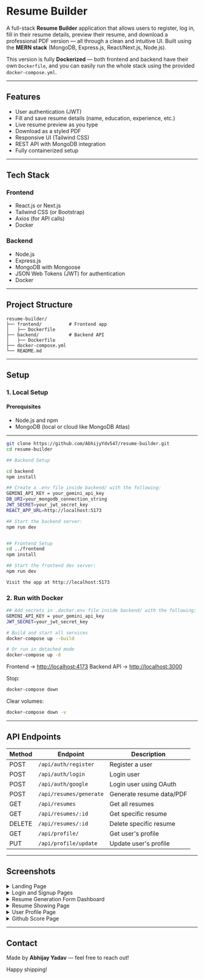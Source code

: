 # Resume Builder 

A full-stack **Resume Builder** application that allows users to register, log in, fill in their resume details, preview their resume, and download a professional PDF version — all through a clean and intuitive UI. Built using the **MERN stack** (MongoDB, Express.js, React/Next.js, Node.js).

This version is fully **Dockerized** — both frontend and backend have their own `Dockerfile`, and you can easily run the whole stack using the provided `docker-compose.yml`.

---

## Features

* User authentication (JWT)
* Fill and save resume details (name, education, experience, etc.)
* Live resume preview as you type
* Download as a styled PDF
* Responsive UI (Tailwind CSS)
* REST API with MongoDB integration
* Fully containerized setup

---

## Tech Stack

### Frontend
- React.js or Next.js
- Tailwind CSS (or Bootstrap)
- Axios (for API calls)
- Docker

### Backend
- Node.js
- Express.js
- MongoDB with Mongoose
- JSON Web Tokens (JWT) for authentication
- Docker

---

## Project Structure

```
resume-builder/
├── frontend/          # Frontend app
│   ├── Dockerfile
├── backend/           # Backend API
│   ├── Dockerfile
├── docker-compose.yml
└── README.md
```

---

## Setup

### 1. Local Setup

####  Prerequisites

- Node.js and npm
- MongoDB (local or cloud like MongoDB Atlas)

---

```bash
git clone https://github.com/AbhijyYdv547/resume-builder.git
cd resume-builder

## Backend Setup

cd backend
npm install

## Create a .env file inside backend/ with the following:
GEMINI_API_KEY = your_gemini_api_key
DB_URI=your_mongodb_connection_string
JWT_SECRET=your_jwt_secret_key
REACT_APP_URL=http://localhost:5173

## Start the backend server:
npm run dev


## Frontend Setup
cd ../frontend
npm install

## Start the frontend dev server:
npm run dev

Visit the app at http://localhost:5173

```


### 2. Run with Docker

```bash
## Add secrets in .docker.env file inside backend/ with the following:
GEMINI_API_KEY = your_gemini_api_key
JWT_SECRET=your_jwt_secret_key

# Build and start all services
docker-compose up --build

# Or run in detached mode
docker-compose up -d
```

Frontend → [http://localhost:4173](http://localhost:4173)
Backend API → [http://localhost:3000](http://localhost:3000)

Stop:

```bash
docker-compose down
```

Clear volumes:

```bash
docker-compose down -v
```

---


## API Endpoints

| Method | Endpoint                | Description              |
| ------ | ----------------------- | ------------------------ |
| POST   | `/api/auth/register`    | Register a user          |
| POST   | `/api/auth/login`       | Login user               |
| POST   | `/api/auth/google`      | Login user using OAuth   |
| POST   | `/api/resumes/generate` | Generate resume data/PDF |
| GET    | `/api/resumes`          | Get all resumes          |
| GET    | `/api/resumes/:id`      | Get specific resume      |
| DELETE | `/api/resumes/:id`      | Delete specific resume   |
| GET    | `/api/profile/`         | Get user's profile       |
| PUT    | `/api/profile/update`   | Update user's profile    |

---

## Screenshots

<details>
<summary>Landing Page</summary>
<p align="center">
  <img src="https://github.com/user-attachments/assets/b196a58f-ea42-4a21-ae72-efc9195722e7" width="600"/>

</p>
</details>

<details>
<summary>Login and Signup Pages</summary>
<p align="center">
  <img src="https://github.com/user-attachments/assets/1c417ff5-10d9-40fa-af42-53cc10b5eaa4" width="300"/>
  <img src="https://github.com/user-attachments/assets/8f30ba45-bbb1-42e5-8264-1bf9b01fae50" width="300"/>
</p>
</details>

<details>
<summary>Resume Generation Form Dashboard</summary>
<p align="center">
  <img src="https://github.com/user-attachments/assets/7d27a918-34ca-47c9-a5e1-5422172fd7a6" width="600"/>
</p>
</details>

<details>
<summary>Resume Showing Page</summary>
<p align="center">
  <img src="https://github.com/user-attachments/assets/dfe9f277-f5f3-4f23-9702-1704797a3238" width="600"/>
</p>
</details>

<details>
<summary>User Profile Page</summary>
<p align="center">
  <img src="https://github.com/user-attachments/assets/d0b74dbf-ef90-471d-b9d7-c0fe71195d1a" width="600"/>
</p>
</details>

<details>
<summary>Github Score Page</summary>
<p align="center">
<img src="https://github.com/user-attachments/assets/925768e3-9aac-4a45-aac6-0ac0fa2a2490" width="600" />
</p>
</details>

---

## Contact

Made by **Abhijay Yadav** — feel free to reach out!

Happy shipping! 

